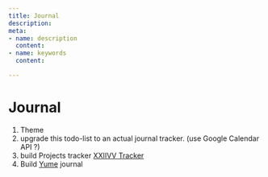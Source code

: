 ```yaml
---
title: Journal
description: 
meta:
- name: description
  content: 
- name: keywords
  content: 

---
```

# Journal

1. Theme
2. upgrade this todo-list to an actual journal tracker. (use Google Calendar API ?)
3. build Projects tracker [XXIIVV Tracker](https://wiki.xxiivv.com/#tracker)
4. Build [Yume](./yume) journal